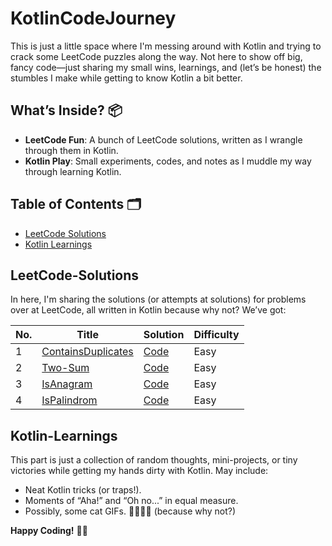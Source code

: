# KotlinCodeJourney

This is just a little space where I'm messing around with Kotlin and trying to crack some LeetCode puzzles along the way. Not here to show off big, fancy code—just sharing my small wins, learnings, and (let’s be honest) the stumbles I make while getting to know Kotlin a bit better.

## What’s Inside? 📦

- **LeetCode Fun**: A bunch of LeetCode solutions, written as I wrangle through them in Kotlin.
- **Kotlin Play**: Small experiments, codes, and notes as I muddle my way through learning Kotlin.

## Table of Contents 🗂

- [LeetCode Solutions](#LeetCode-Solutions)
- [Kotlin Learnings](#kotlin-learnings)

## LeetCode-Solutions

In here, I'm sharing the solutions (or attempts at solutions) for problems over at LeetCode, all written in Kotlin because why not? We’ve got:

| No. | Title                                                                               | Solution                                 | Difficulty |
|-----|-------------------------------------------------------------------------------------|------------------------------------------|------------|
| 1   | [ContainsDuplicates](https://leetcode.com/problems/contains-duplicate/description/) | [Code](./LeetCode/ContainsDuplicates.kt) | Easy |
| 2   | [Two-Sum](https://leetcode.com/problems/two-sum/description/)                       | [Code](./LeetCode/TwoSum.kt)             | Easy |
| 3   | [IsAnagram](https://leetcode.com/problems/valid-anagram/)                           | [Code](./LeetCode/IsAnagram.kt)          | Easy |
| 4   | [IsPalindrom](https://leetcode.com/problems/valid-palindrome/)                         | [Code](./LeetCode/ValidPalindrome.kt)          | Easy |

## Kotlin-Learnings

This part is just a collection of random thoughts, mini-projects, or tiny victories while getting my hands dirty with Kotlin. May include:
- Neat Kotlin tricks (or traps!).
- Moments of “Aha!” and “Oh no...” in equal measure.
- Possibly, some cat GIFs. 🐱‍👤🐱‍🏍 (because why not?)


**Happy Coding!** 🚀🎉

